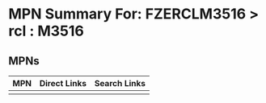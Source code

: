 



# MPN Summary For: FZERCLM3516 > rcl : M3516

## MPNs
  

|MPN|Direct Links|Search Links|
| :--- | :--- | :--- |
||||
